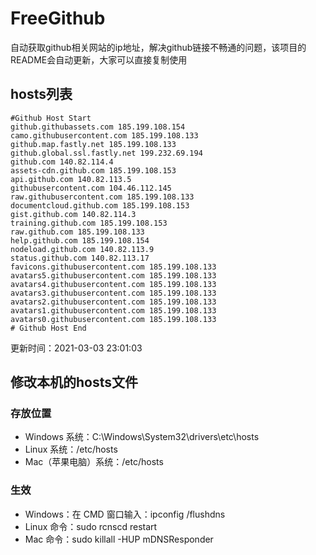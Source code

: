 # FreeGithub
自动获取github相关网站的ip地址，解决github链接不畅通的问题，该项目的README会自动更新，大家可以直接复制使用

## hosts列表
```base
#Github Host Start
github.githubassets.com 185.199.108.154
camo.githubusercontent.com 185.199.108.133
github.map.fastly.net 185.199.108.133
github.global.ssl.fastly.net 199.232.69.194
github.com 140.82.114.4
assets-cdn.github.com 185.199.108.153
api.github.com 140.82.113.5
githubusercontent.com 104.46.112.145
raw.githubusercontent.com 185.199.108.133
documentcloud.github.com 185.199.108.153
gist.github.com 140.82.114.3
training.github.com 185.199.108.153
raw.github.com 185.199.108.133
help.github.com 185.199.108.154
nodeload.github.com 140.82.113.9
status.github.com 140.82.113.17
favicons.githubusercontent.com 185.199.108.133
avatars5.githubusercontent.com 185.199.108.133
avatars4.githubusercontent.com 185.199.108.133
avatars3.githubusercontent.com 185.199.108.133
avatars2.githubusercontent.com 185.199.108.133
avatars1.githubusercontent.com 185.199.108.133
avatars0.githubusercontent.com 185.199.108.133
# Github Host End
```

更新时间：2021-03-03 23:01:03

## 修改本机的hosts文件
### 存放位置
* Windows 系统：C:\Windows\System32\drivers\etc\hosts
* Linux 系统：/etc/hosts
* Mac（苹果电脑）系统：/etc/hosts

### 生效
* Windows：在 CMD 窗口输入：ipconfig /flushdns
* Linux 命令：sudo rcnscd restart
* Mac 命令：sudo killall -HUP mDNSResponder